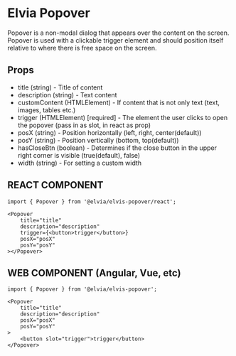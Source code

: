 # Elvia Popover

Popover is a non-modal dialog that appears over the content on the screen. Popover is used with a clickable
trigger element and should position itself relative to where there is free space on the screen.

## Props

- title (string) - Title of content
- description (string) - Text content
- customContent (HTMLElement) - If content that is not only text (text, images, tables etc.)
- trigger (HTMLElement) [required] - The element the user clicks to open the popover (pass in as slot, in
  react as prop)
- posX (string) - Position horizontally (left, right, center(default))
- posY (string) - Position vertically (bottom, top(default))
- hasCloseBtn (boolean) - Determines if the close button in the upper right corner is visible (true(default),
  false)
- width (string) - For setting a custom width

## REACT COMPONENT

```
import { Popover } from '@elvia/elvis-popover/react';
```

```
<Popover
    title="title"
    description="description"
    trigger={<button>trigger</button>}
    posX="posX"
    posY="posY"
></Popover>
```

## WEB COMPONENT (Angular, Vue, etc)

```
import { Popover } from '@elvia/elvis-popover';
```

```
<Popover
    title="title"
    description="description"
    posX="posX"
    posY="posY"
>
    <button slot="trigger">trigger</button>
</Popover>
```
